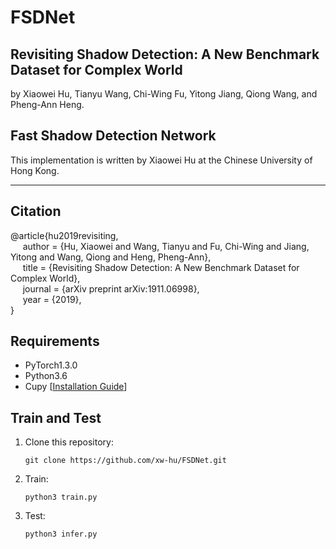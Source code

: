 # FSDNet

## Revisiting Shadow Detection: A New Benchmark Dataset for Complex World

by Xiaowei Hu, Tianyu Wang, Chi-Wing Fu, Yitong Jiang, Qiong Wang, and Pheng-Ann Heng.

## Fast Shadow Detection Network

This implementation is written by Xiaowei Hu at the Chinese University of Hong Kong.

***

## Citation

@article{hu2019revisiting,                  
&nbsp;&nbsp;&nbsp;&nbsp;  author = {Hu, Xiaowei and Wang, Tianyu and Fu, Chi-Wing and Jiang, Yitong and Wang, Qiong and Heng, Pheng-Ann},      
&nbsp;&nbsp;&nbsp;&nbsp;  title = {Revisiting Shadow Detection: A New Benchmark Dataset for Complex World},      
&nbsp;&nbsp;&nbsp;&nbsp;  journal = {arXiv preprint arXiv:1911.06998},        
&nbsp;&nbsp;&nbsp;&nbsp;  year = {2019},                                         
}


## Requirements

* PyTorch1.3.0
* Python3.6
* Cupy [[Installation Guide](https://docs-cupy.chainer.org/en/stable/install.html#install-cupy)]

  
## Train and Test

1. Clone this repository:          
   ```shell
   git clone https://github.com/xw-hu/FSDNet.git
   ```
   
2. Train:
   ```shell
   python3 train.py    
   ```
   
3. Test:
   ```shell
   python3 infer.py
   ```
   
